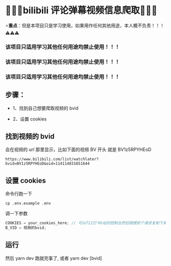 # &#x1F308;&#x1F308;&#x1F308;bilibili 评论弹幕视频信息爬取&#x1F308;&#x1F308;&#x1F308;

⭐**重点**：但是本项目只是学习使用，如果用作任何其他用途，本人概不负责！！！⚠⚠⚠

### 该项目只适用学习其他任何用途均禁止使用！！！

### 该项目只适用学习其他任何用途均禁止使用！！！

### 该项目只适用学习其他任何用途均禁止使用！！！

## 步骤：

- 1、找到自己想要爬取视频的 bvid

- 2、设置 cookies

## 找到视频的 bvid

会在视频的 url 那里显示，比如下面的视频 BV 开头 就是 BV1z5RPYHEoD

```
https://www.bilibili.com/list/watchlater?bvid=BV1z5RPYHEoD&oid=114114831651644
```

## 设置 cookies

命令行跑一下

```
cp .env.example .env
```

调一下参数

```javascript
COOKIES = your_cookies_here; // 可以f12打卡b站的控制台然后随便抓个请求复制下来
B_VID = 视频的bvid;
```

## 运行

然后 yarn dev 跑就完事了, 或者 yarn dev [bvid]

